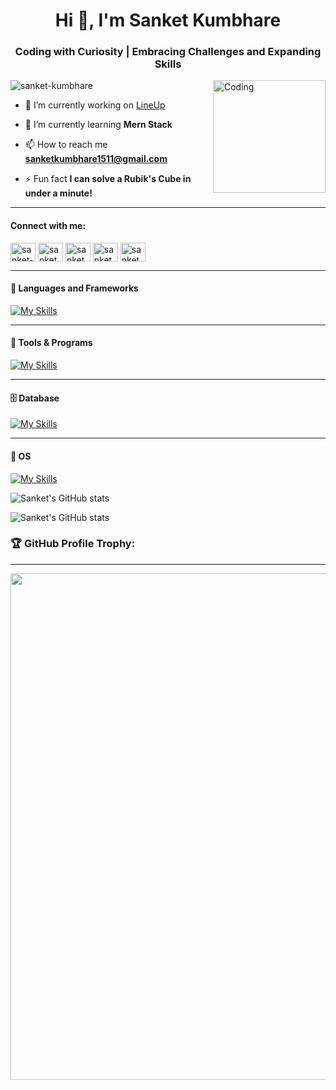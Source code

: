 <h1 align="center">Hi 👋, I'm Sanket Kumbhare</h1>
<h3 align="center">Coding with Curiosity | Embracing Challenges and Expanding Skills</h3>
<img align="right" alt="Coding" width="180" src="https://thumbs.gfycat.com/OccasionalThatIndianskimmer-size_restricted.gif">
<p align="left"> <img src="https://komarev.com/ghpvc/?username=sanket-kumbhare&label=Profile%20views&color=0e75b6&style=flat" alt="sanket-kumbhare" /> </p>

- 🔭 I’m currently working on [LineUp](https://github.com/sanket-kumbhare/LineUp)

- 🌱 I’m currently learning **Mern Stack**

- 📫 How to reach me **sanketkumbhare1511@gmail.com**

- ⚡ Fun fact **I can solve a Rubik's Cube in under a minute!**

---
<h4 align="left">Connect with me:</h4>
<p align="left">
  
<a href="https://auth.geeksforgeeks.org/user/sanketkumbhare1511" target="blank"><img align="center" src="https://raw.githubusercontent.com/rahuldkjain/github-profile-readme-generator/master/src/images/icons/Social/geeks-for-geeks.svg" alt="sanket-kumbhare" height="30" width="40" /></a>
<a href="https://dev.to/sanket_kumbhare" target="blank"><img align="center" src="https://raw.githubusercontent.com/rahuldkjain/github-profile-readme-generator/master/src/images/icons/Social/devto.svg" alt="sanket_kumbhare" height="30" width="40" /></a>
<a href="https://twitter.com/sanket_kumbhare" target="blank"><img align="center" src="https://raw.githubusercontent.com/rahuldkjain/github-profile-readme-generator/master/src/images/icons/Social/twitter.svg" alt="sanket_kumbhare" height="30" width="40" /></a>
<a href="https://linkedin.com/in/sanket_kumbhare" target="blank"><img align="center" src="https://raw.githubusercontent.com/rahuldkjain/github-profile-readme-generator/master/src/images/icons/Social/linked-in-alt.svg" alt="sanket_kumbhare" height="30" width="40" /></a>
<a href="https://www.hackerrank.com/sanket_kumbhare" target="blank"><img align="center" src="https://raw.githubusercontent.com/rahuldkjain/github-profile-readme-generator/master/src/images/icons/Social/hackerrank.svg" alt="sanket_kumbhare" height="30" width="40" /></a>
</p>

---
#### 🦾 Languages and Frameworks
[![My Skills](https://skillicons.dev/icons?i=js,go,php,python,react,vue,express,laravel,html,css,bootstrap,tailwind,materialui,vuetify)](https://skillicons.dev)


---
#### 🧬 Tools & Programs
[![My Skills](https://skillicons.dev/icons?i=rabbitmq,vscode,git,postman,codepen,firebase,androidstudio,figma,vim,regex,md)](https://skillicons.dev)

---
#### 🗄 Database
[![My Skills](https://skillicons.dev/icons?i=mysql,mongodb,postgres,sqlite,redis)](https://skillicons.dev)

---
#### 🔮 OS
[![My Skills](https://skillicons.dev/icons?i=linux)](https://skillicons.dev)

![Sanket's GitHub stats](https://github-readme-stats.vercel.app/api?username=sanket-kumbhare&count_private=true&show_icons=true&theme=tokyonight)
<!-- ![Sanket's GitHub stats](https://github-readme-streak-stats.herokuapp.com/?user=sanket-kumbhare&theme=tokyonight&border_color=000000) -->
![Sanket's GitHub stats](https://github-readme-stats.vercel.app/api/top-langs?username=sanket-kumbhare&show_icons=true&locale=en&layout=compact&theme=tokyonight)

  ### 🏆 GitHub Profile Trophy:
---
 <div align=center>
  <img width=810 src="https://github-profile-trophy.vercel.app/?username=sanket-kumbhare&theme=matrix&no-frame=true&no-bg=true&column=-1&margin-w=15"/>
</div>
